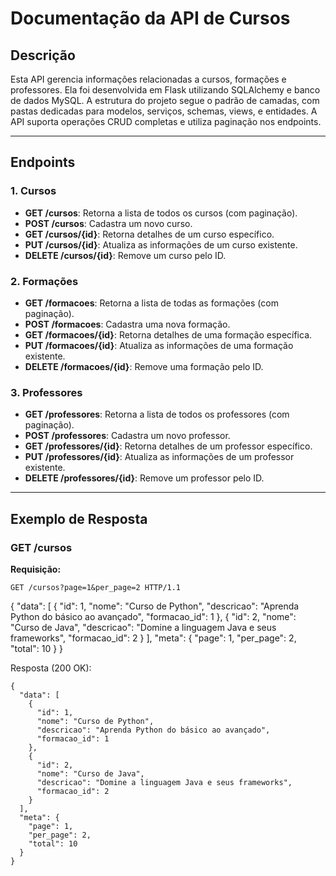 # **Documentação da API de Cursos**

## **Descrição**
Esta API gerencia informações relacionadas a cursos, formações e professores. Ela foi desenvolvida em Flask utilizando SQLAlchemy e banco de dados MySQL. A estrutura do projeto segue o padrão de camadas, com pastas dedicadas para modelos, serviços, schemas, views, e entidades. A API suporta operações CRUD completas e utiliza paginação nos endpoints.

---

## **Endpoints**

### **1. Cursos**
- **GET /cursos**: Retorna a lista de todos os cursos (com paginação).
- **POST /cursos**: Cadastra um novo curso.
- **GET /cursos/{id}**: Retorna detalhes de um curso específico.
- **PUT /cursos/{id}**: Atualiza as informações de um curso existente.
- **DELETE /cursos/{id}**: Remove um curso pelo ID.

### **2. Formações**
- **GET /formacoes**: Retorna a lista de todas as formações (com paginação).
- **POST /formacoes**: Cadastra uma nova formação.
- **GET /formacoes/{id}**: Retorna detalhes de uma formação específica.
- **PUT /formacoes/{id}**: Atualiza as informações de uma formação existente.
- **DELETE /formacoes/{id}**: Remove uma formação pelo ID.

### **3. Professores**
- **GET /professores**: Retorna a lista de todos os professores (com paginação).
- **POST /professores**: Cadastra um novo professor.
- **GET /professores/{id}**: Retorna detalhes de um professor específico.
- **PUT /professores/{id}**: Atualiza as informações de um professor existente.
- **DELETE /professores/{id}**: Remove um professor pelo ID.

---

## **Exemplo de Resposta**

### **GET /cursos**

**Requisição:**
```http
GET /cursos?page=1&per_page=2 HTTP/1.1
```
{
  "data": [
    {
      "id": 1,
      "nome": "Curso de Python",
      "descricao": "Aprenda Python do básico ao avançado",
      "formacao_id": 1
    },
    {
      "id": 2,
      "nome": "Curso de Java",
      "descricao": "Domine a linguagem Java e seus frameworks",
      "formacao_id": 2
    }
  ],
  "meta": {
    "page": 1,
    "per_page": 2,
    "total": 10
  }
}



Resposta (200 OK):
```
{
  "data": [
    {
      "id": 1,
      "nome": "Curso de Python",
      "descricao": "Aprenda Python do básico ao avançado",
      "formacao_id": 1
    },
    {
      "id": 2,
      "nome": "Curso de Java",
      "descricao": "Domine a linguagem Java e seus frameworks",
      "formacao_id": 2
    }
  ],
  "meta": {
    "page": 1,
    "per_page": 2,
    "total": 10
  }
}
```

